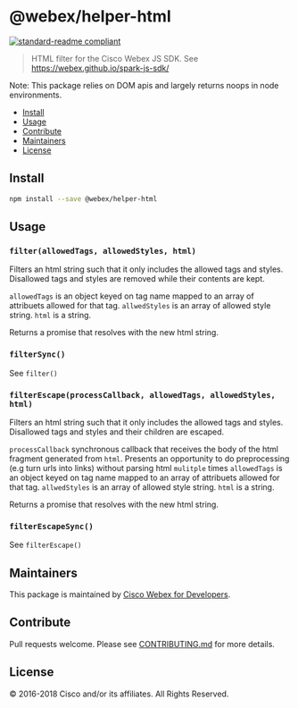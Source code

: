 # @webex/helper-html

[![standard-readme compliant](https://img.shields.io/badge/readme%20style-standard-brightgreen.svg?style=flat-square)](https://github.com/RichardLitt/standard-readme)

> HTML filter for the Cisco Webex JS SDK. See https://webex.github.io/spark-js-sdk/

Note: This package relies on DOM apis and largely returns noops in node environments.

- [Install](#install)
- [Usage](#usage)
- [Contribute](#contribute)
- [Maintainers](#maintainers)
- [License](#license)

## Install

```bash
npm install --save @webex/helper-html
```

## Usage

### `filter(allowedTags, allowedStyles, html)`

Filters an html string such that it only includes the allowed tags and styles. Disallowed tags and styles are removed while their contents are kept.

`allowedTags` is an object keyed on tag name mapped to an array of attribuets allowed for that tag.
`allwedStyles` is an array of allowed style string.
`html` is a string.

Returns a promise that resolves with the new html string.

### `filterSync()`

See `filter()`

### `filterEscape(processCallback, allowedTags, allowedStyles, html)`

Filters an html string such that it only includes the allowed tags and styles. Disallowed tags and styles and their children are escaped.

`processCallback` synchronous callback that receives the body of the html fragment generated from `html`. Presents an opportunity to do preprocessing (e.g turn urls into links) without parsing html `mulitple` times
`allowedTags` is an object keyed on tag name mapped to an array of attribuets allowed for that tag.
`allwedStyles` is an array of allowed style string.
`html` is a string.

Returns a promise that resolves with the new html string.

### `filterEscapeSync()`

See `filterEscape()`

## Maintainers

This package is maintained by [Cisco Webex for Developers](https://developer.webex.com/).

## Contribute

Pull requests welcome. Please see [CONTRIBUTING.md](https://github.com/webex/spark-js-sdk/blob/master/CONTRIBUTING.md) for more details.

## License

© 2016-2018 Cisco and/or its affiliates. All Rights Reserved.
